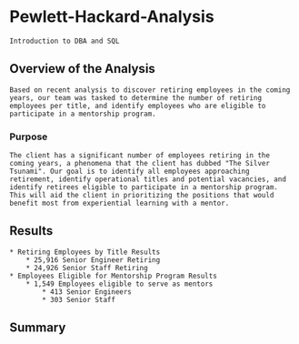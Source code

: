 # Pewlett-Hackard-Analysis
    Introduction to DBA and SQL

## Overview of the Analysis
    Based on recent analysis to discover retiring employees in the coming years, our team was tasked to determine the number of retiring employees per title, and identify employees who are eligible to participate in a mentorship program.

### Purpose
    The client has a significant number of employees retiring in the coming years, a phenomena that the client has dubbed "The Silver Tsunami". Our goal is to identify all employees approaching retirement, identify operational titles and potential vacancies, and identify retirees eligible to participate in a mentorship program. This will aid the client in prioritizing the positions that would benefit most from experiential learning with a mentor. 

## Results
    * Retiring Employees by Title Results
        * 25,916 Senior Engineer Retiring
        * 24,926 Senior Staff Retiring
    * Employees Eligible for Mentorship Program Results
        * 1,549 Employees eligible to serve as mentors
            * 413 Senior Engineers
            * 303 Senior Staff

## Summary
    